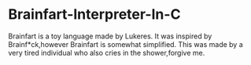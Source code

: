 # Brainfart-Interpreter-In-C
Brainfart is a toy language made by Lukeres. It was inspired by Brainf*ck,however Brainfart is somewhat simplified. This was made by a very
tired individual who also cries in the shower,forgive me.
